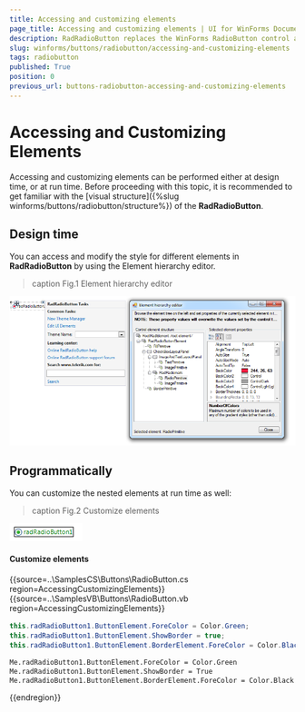 ```yaml
---
title: Accessing and customizing elements
page_title: Accessing and customizing elements | UI for WinForms Documentation
description: RadRadioButton replaces the WinForms RadioButton control and adds robust data binding, state management, and design options. 
slug: winforms/buttons/radiobutton/accessing-and-customizing-elements
tags: radiobutton
published: True
position: 0
previous_url: buttons-radiobutton-accessing-and-customizing-elements
---
```


# Accessing and Customizing Elements
 
Accessing and customizing elements can be performed either at design time, or at run time. Before proceeding with this topic, it is recommended to get familiar with the [visual structure]({%slug winforms/buttons/radiobutton/structure%}) of the __RadRadioButton__.
      

## Design time

You can access and modify the style for different elements in __RadRadioButton__ by using the Element hierarchy editor.

>caption Fig.1 Element hierarchy editor

![radiobutton-customizing-appearance-accessing-and-customizing-elements 001](images/radiobutton-customizing-appearance-accessing-and-customizing-elements001.png)

## Programmatically

You can customize the nested elements at run time as well:
>caption Fig.2 Customize elements

![radiobutton-customizing-appearance-accessing-and-customizing-elements 002](images/radiobutton-customizing-appearance-accessing-and-customizing-elements002.png)

#### Customize elements 

{{source=..\SamplesCS\Buttons\RadioButton.cs region=AccessingCustomizingElements}} 
{{source=..\SamplesVB\Buttons\RadioButton.vb region=AccessingCustomizingElements}} 

````C#
this.radRadioButton1.ButtonElement.ForeColor = Color.Green;
this.radRadioButton1.ButtonElement.ShowBorder = true;
this.radRadioButton1.ButtonElement.BorderElement.ForeColor = Color.Black;

````
````VB.NET
Me.radRadioButton1.ButtonElement.ForeColor = Color.Green
Me.radRadioButton1.ButtonElement.ShowBorder = True
Me.radRadioButton1.ButtonElement.BorderElement.ForeColor = Color.Black

````

{{endregion}} 